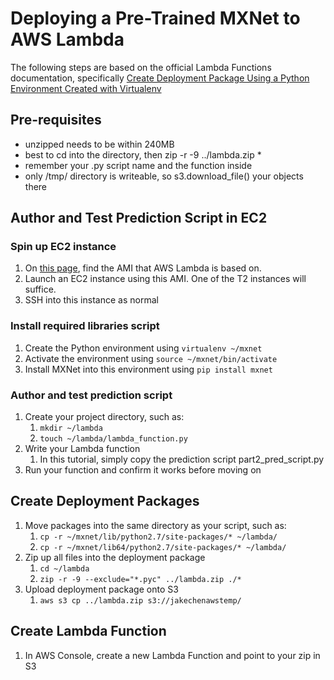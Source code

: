 # Deploying a Pre-Trained MXNet to AWS Lambda
The following steps are based on the official Lambda Functions documentation, specifically [Create Deployment Package Using a Python Environment Created with Virtualenv](http://docs.aws.amazon.com/lambda/latest/dg/lambda-python-how-to-create-deployment-package.html#deployment-pkg-for-virtualenv)

## Pre-requisites
- unzipped needs to be within 240MB
- best to cd into the directory, then zip -r -9 ../lambda.zip *
- remember your .py script name and the function inside
- only /tmp/ directory is writeable, so s3.download_file() your objects there

## Author and Test Prediction Script in EC2

### Spin up EC2 instance
1. On [this page](http://docs.aws.amazon.com/lambda/latest/dg/current-supported-versions.html), find the AMI that AWS Lambda is based on.
2. Launch an EC2 instance using this AMI. One of the T2 instances will suffice.
3. SSH into this instance as normal

### Install required libraries script
1. Create the Python environment using `virtualenv ~/mxnet`
2. Activate the environment using `source ~/mxnet/bin/activate`
3. Install MXNet into this environment using `pip install mxnet`

### Author and test prediction script
1. Create your project directory, such as:
	1. `mkdir ~/lambda`
	2. `touch ~/lambda/lambda_function.py`
2. Write your Lambda function
	1. In this tutorial, simply copy the prediction script part2_pred_script.py
3. Run your function and confirm it works before moving on

## Create Deployment Packages
1. Move packages into the same directory as your script, such as:
	1. `cp -r ~/mxnet/lib/python2.7/site-packages/* ~/lambda/`
	2. `cp -r ~/mxnet/lib64/python2.7/site-packages/* ~/lambda/`
2. Zip up all files into the deployment package
	1. `cd ~/lambda`
	2. `zip -r -9 --exclude="*.pyc" ../lambda.zip ./*`
3. Upload deployment package onto S3
	1. `aws s3 cp ../lambda.zip s3://jakechenawstemp/`

## Create Lambda Function
1. In AWS Console, create a new Lambda Function and point to your zip in S3